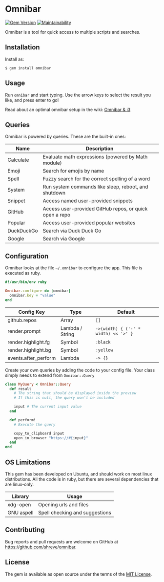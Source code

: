 # Omnibar

[![Gem Version](https://badge.fury.io/rb/omnibar.svg)](https://badge.fury.io/rb/omnibar)
[![Maintainability](https://api.codeclimate.com/v1/badges/986aa321241fbeb4a9e1/maintainability)](https://codeclimate.com/github/shreve/omnibar/maintainability)

Omnibar is a tool for quick access to multiple scripts and searches.


## Installation

Install as:

    $ gem install omnibar

## Usage

Run `omnibar` and start typing. Use the arrow keys to select the result you like, and press enter to go!

Read about an optimal omnibar setup in the wiki: [Omnibar & i3](https://github.com/shreve/omnibar/wiki/Omnibar-&-i3)

## Queries

Omnibar is powered by queries. These are the built-in ones:

| Name | Description |
|------|-------------|
| Calculate | Evaluate math expressions (powered by Math module) |
| Emoji | Search for emojis by name |
| Spell | Fuzzy search for the correct spelling of a word |
| System | Run system commands like sleep, reboot, and shutdown |
| Snippet | Access named user-provided snippets |
| GitHub | Access user-provided GitHub repos, or quick open a repo |
| Popular | Access user-provided popular websites |
| DuckDuckGo | Search via Duck Duck Go |
| Google | Search via Google |

## Configuration

Omnibar looks at the file `~/.omnibar` to configure the app. This file is executed as ruby.

```ruby
#!/usr/bin/env ruby

Omnibar.configure do |omnibar|
  omnibar.key = "value"
end
```

| Config Key | Type | Default |
|------------|------|---------|
| github.repos | Array | `[]` |
| render.prompt | Lambda / String | `->(width) { ('-' * width) << '>' }` |
| render.highlight.fg | Symbol | `:black` |
| render.highlight.bg | Symbol | `:yellow` |
| events.after_perform | Lambda | `-> {}` |

Create your own queries by adding the code to your config file. Your class simply needs to extend from `Omnibar::Query`

```ruby
class MyQuery < Omnibar::Query
  def result
    # The string that should be displayed inside the preview
    # If this is null, the query won't be included

    input # The current input value
  end

  def perform!
    # Execute the query

    copy_to_clipboard input
    open_in_browser "https://#{input}"
  end
end
```

## OS Limitations

This gem has been developed on Ubuntu, and should work on most linux distributions.
All the code is in ruby, but there are several dependencies that are linux-only.

| Library | Usage |
|---------|-------|
| xdg-open | Opening urls and files |
| GNU aspell | Spell checking and suggestions |

## Contributing

Bug reports and pull requests are welcome on GitHub at https://github.com/shreve/omnibar.

## License

The gem is available as open source under the terms of the [MIT License](https://opensource.org/licenses/MIT).
